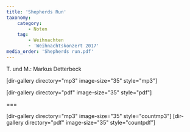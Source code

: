 ```yaml
---
title: 'Shepherds Run'
taxonomy:
    category:
        - Noten
    tag:
        - Weihnachten
        - 'Weihnachtskonzert 2017'
media_order: 'Shepherds run.pdf'
---
```


T. und M.: Markus Detterbeck

[dir-gallery directory="mp3" image-size="35" style="mp3"]

[dir-gallery directory="pdf" image-size="35" style="pdf"]

===

[dir-gallery directory="mp3" image-size="35" style="countmp3"]
[dir-gallery directory="pdf" image-size="35" style="countpdf"]